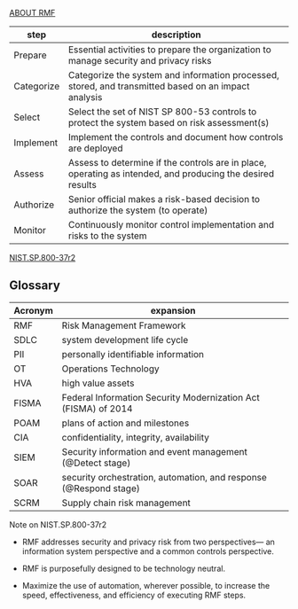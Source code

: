 [ABOUT RMF](https://csrc.nist.gov/projects/risk-management/about-rmf)

| step | description |
|-|-|
| Prepare | Essential activities to prepare the organization to manage security and privacy risks |
| Categorize | Categorize the system and information processed, stored, and transmitted based on an impact analysis |
| Select | Select the set of NIST SP 800-53 controls to protect the system based on risk assessment(s) |
| Implement |Implement the controls and document how controls are deployed |
| Assess | Assess to determine if the controls are in place, operating as intended, and producing the desired results |
| Authorize | Senior official makes a risk-based decision to authorize the system (to operate) |
| Monitor | Continuously monitor control implementation and risks to the system |

[NIST.SP.800-37r2](https://nvlpubs.nist.gov/nistpubs/SpecialPublications/NIST.SP.800-37r2.pdf)

## Glossary
| Acronym | expansion |
| -| -|
| RMF | Risk Management Framework |
| SDLC | system development life cycle |
| PII | personally identifiable information |
| OT | Operations Technology |
| HVA | high value assets |
| FISMA | Federal Information Security Modernization Act (FISMA) of 2014 |
| POAM | plans of action and milestones |
| CIA | confidentiality, integrity, availability |
| SIEM | Security information and event management (@Detect stage)|
| SOAR | security orchestration, automation, and response (@Respond stage) |
| SCRM | Supply chain risk management |

Note on NIST.SP.800-37r2

- RMF addresses security and privacy risk from two perspectives—
an information system perspective and a common controls perspective.

- RMF is purposefully designed to be technology neutral.

- Maximize the use of automation, wherever possible, to increase the speed,
effectiveness, and efficiency of executing RMF steps.







